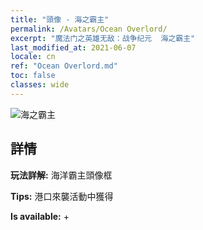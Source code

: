 ```yaml
---
title: "頭像 - 海之霸主"
permalink: /Avatars/Ocean Overlord/
excerpt: "魔法门之英雄无敌：战争纪元  海之霸主"
last_modified_at: 2021-06-07
locale: cn
ref: "Ocean Overlord.md"
toc: false
classes: wide
---
```

 ![海之霸主](/images/a/avatarFrame_202.png)

## 詳情

 **玩法詳解:** 海洋霸主頭像框 

 **Tips:** 港口來襲活動中獲得 

 **Is available:**  + 

